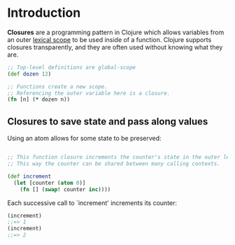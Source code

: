 # Introduction

**Closures** are a programming pattern in Clojure which allows variables from an outer [lexical scope][wiki-lexical-scope] to be used inside of a function. Clojure supports closures transparently, and they are often used without knowing what they are.

```clojure
;; Top-level definitions are global-scope
(def dozen 12)

;; Functions create a new scope.
;; Referencing the outer variable here is a closure.
(fn [n] (* dozen n))
```

## Closures to save state and pass along values

Using an atom allows for some state to be preserved:

```clojure

;; This function closure increments the counter's state in the outer lexical context.
;; This way the counter can be shared between many calling contexts.

(def increment
  (let [counter (atom 0)]
    (fn [] (swap! counter inc))))
```

Each successive call to `increment' increments its counter:

``` clojure
(increment)
;;=> 1
(increment)
;;=> 2
```

[wiki-lexical-scope]: https://en.wikipedia.org/wiki/Scope_(computer_science)#Lexical_scoping